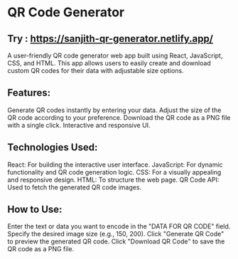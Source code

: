 # QR Code Generator

## Try : https://sanjith-qr-generator.netlify.app/

A user-friendly QR code generator web app built using React, JavaScript, CSS, and HTML. This app allows users to easily create and download custom QR codes for their data with adjustable size options.

## Features:
Generate QR codes instantly by entering your data.
Adjust the size of the QR code according to your preference.
Download the QR code as a PNG file with a single click.
Interactive and responsive UI.
## Technologies Used:
React: For building the interactive user interface.
JavaScript: For dynamic functionality and QR code generation logic.
CSS: For a visually appealing and responsive design.
HTML: To structure the web page.
QR Code API: Used to fetch the generated QR code images.
## How to Use:
Enter the text or data you want to encode in the "DATA FOR QR CODE" field.
Specify the desired image size (e.g., 150, 200).
Click "Generate QR Code" to preview the generated QR code.
Click "Download QR Code" to save the QR code as a PNG file.
